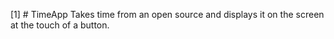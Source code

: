 [1] # TimeApp
    Takes time from an open source and displays it on the screen at the touch of a button.
